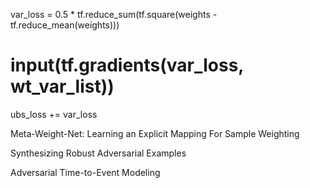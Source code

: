   var_loss = 0.5 * tf.reduce_sum(tf.square(weights - tf.reduce_mean(weights)))
  # input(tf.gradients(var_loss, wt_var_list))
  ubs_loss += var_loss


Meta-Weight-Net: Learning an Explicit Mapping For Sample Weighting

Synthesizing Robust Adversarial Examples

Adversarial Time-to-Event Modeling
